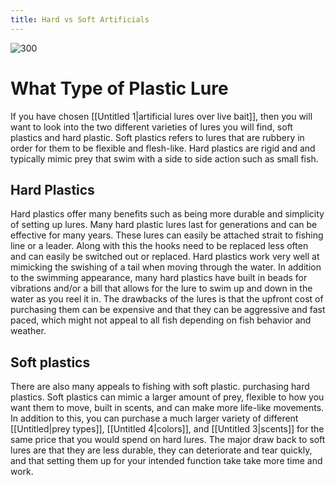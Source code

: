 ```yaml
---
title: Hard vs Soft Artificials
---
```

![300](https://cdn.shopify.com/s/files/1/0064/7721/7844/files/two_main_artificial_categories_1_1024x1024.jpg?v=1637653448) 
# What Type of Plastic Lure
If you have chosen [[Untitled 1|artificial lures over live bait]], then you will want to look into the two different varieties of lures you will find, soft plastics and hard plastic. Soft plastics refers to lures that are rubbery in order for them to be flexible and flesh-like. Hard plastics are rigid and and typically mimic prey that swim with a side to side action such as small fish.
## Hard Plastics
Hard plastics offer many benefits such as being more durable and simplicity of setting up lures. Many hard plastic lures last for generations and can be effective for many years. These lures can easily be attached strait to fishing line or a leader. Along with this the hooks need to be replaced less often and can easily be switched out or replaced. Hard plastics work very well at mimicking the swishing of a tail when moving through the water. In addition to the swimming appearance, many hard plastics have built in beads for vibrations and/or a bill that allows for the lure to swim up and down in the water as you reel it in. The drawbacks of the lures is that the upfront cost of purchasing them can be expensive and that they can be aggressive and fast paced, which might not appeal to all fish depending on fish behavior and weather.
## Soft plastics
There are also many appeals to fishing with soft plastic. purchasing hard plastics. Soft plastics can mimic a larger amount of prey, flexible to how you want them to move, built in scents, and can make more life-like movements. In addition to this, you can purchase a much larger variety of different [[Untitled|prey types]], [[Untitled 4|colors]], and [[Untitled 3|scents]] for the same price that you would spend on hard lures. The major draw back to soft lures are that they are less durable, they can deteriorate and tear quickly, and that setting them up for your intended function take take more time and work.